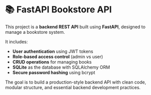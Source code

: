 # 📚 FastAPI Bookstore API

This project is a **backend REST API** built using **FastAPI**, designed to manage a bookstore system.

It includes:

- **User authentication** using JWT tokens
- **Role-based access control** (admin vs user)
- **CRUD operations** for managing books
- **SQLite** as the database with SQLAlchemy ORM
- **Secure password hashing** using bcrypt

The goal is to build a production-style backend API with clean code, modular structure, and essential backend development practices.



